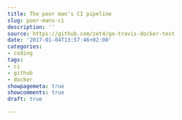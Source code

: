 ```yaml
---
title: The poor man's CI pipeline
slug: poor-mans-ci
description: ''
source: https://github.com/zet4/go-travis-docker-test
date: '2017-01-04T13:57:46+02:00'
categories:
- coding
tags:
- ci
- github
- docker
showpagemeta: true
showcomments: true
draft: true

---
```

